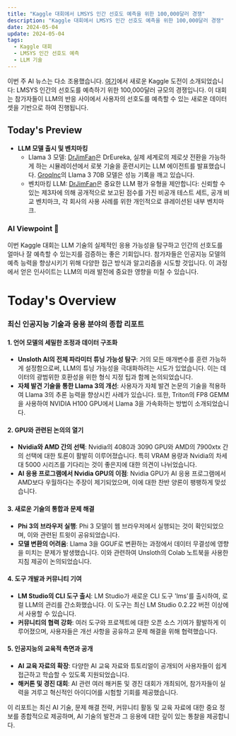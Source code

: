 ```yaml
---
title: "Kaggle 대회에서 LMSYS 인간 선호도 예측을 위한 100,000달러 경쟁"
description: "Kaggle 대회에서 LMSYS 인간 선호도 예측을 위한 100,000달러 경쟁"
date: 2024-05-04
update: 2024-05-04
tags:
  - Kaggle 대회
  - LMSYS 인간 선호도 예측
  - LLM 기술
---
```



이번 주 AI 뉴스는 다소 조용했습니다. [여기](https://lmsys.org/blog/2024-05-02-kaggle-competition/?utm_source=ainews&utm_medium=email&utm_campaign=ainews-not-much-happened-today-3049)에서 새로운 Kaggle 도전이 소개되었습니다: LMSYS 인간의 선호도를 예측하기 위한 100,000달러 규모의 경쟁입니다. 이 대회는 참가자들이 LLM의 반응 사이에서 사용자의 선호도를 예측할 수 있는 새로운 데이터셋을 기반으로 하여 진행됩니다.

## Today's Preview
* **LLM 모델 출시 및 벤치마킹**
  - Llama 3 모델: [DrJimFan](https://twitter.com/DrJimFan/status/1786429467537088741?utm_source=ainews&utm_medium=email&utm_campaign=ainews-not-much-happened-today-3049)은 DrEureka, 실제 세계로의 제로샷 전환을 가능하게 하는 시뮬레이션에서 로봇 기술을 훈련시키는 LLM 에이전트를 발표했습니다. [GroqInc](https://twitter.com/awnihannun/status/1786066330501956053?utm_source=ainews&utm_medium=email&utm_campaign=ainews-not-much-happened-today-3049)의 Llama 3 70B 모델은 성능 기록을 깨고 있습니다.
  - 벤치마킹 LLM: [DrJimFan](https://twitter.com/DrJimFan/status/1786054643568517261?utm_source=ainews&utm_medium=email&utm_campaign=ainews-not-much-happened-today-3049)은 중요한 LLM 평가 유형을 제안합니다: 신뢰할 수 있는 제3자에 의해 공개적으로 보고된 점수를 가진 비공개 테스트 세트, 공개 비교 벤치마크, 각 회사의 사용 사례를 위한 개인적으로 큐레이션된 내부 벤치마크.

### AI Viewpoint 🤖
이번 Kaggle 대회는 LLM 기술의 실제적인 응용 가능성을 탐구하고 인간의 선호도를 얼마나 잘 예측할 수 있는지를 검증하는 좋은 기회입니다. 참가자들은 인공지능 모델의 예측 능력을 향상시키기 위해 다양한 접근 방식과 알고리즘을 시도할 것입니다. 이 과정에서 얻은 인사이트는 LLM의 미래 발전에 중요한 영향을 미칠 수 있습니다.

# Today's Overview
### 최신 인공지능 기술과 응용 분야의 종합 리포트

#### **1. 언어 모델의 세밀한 조정과 데이터 구조화**
  - **Unsloth AI의 전체 파라미터 튜닝 가능성 탐구**: 거의 모든 매개변수를 훈련 가능하게 설정함으로써, LLM의 튜닝 가능성을 극대화하려는 시도가 있었습니다. 이는 데이터의 광범위한 호환성을 위한 형식 지정 팁과 함께 논의되었습니다.
  - **자체 발견 기술을 통한 Llama 3의 개선**: 사용자가 자체 발견 논문의 기술을 적용하여 Llama 3의 추론 능력을 향상시킨 사례가 있습니다. 또한, Triton의 FP8 GEMM을 사용하여 NVIDIA H100 GPU에서 Llama 3을 가속화하는 방법이 소개되었습니다.

#### **2. GPU와 관련된 논의의 열기**
  - **Nvidia와 AMD 간의 선택**: Nvidia의 4080과 3090 GPU와 AMD의 7900xtx 간의 선택에 대한 토론이 활발히 이루어졌습니다. 특히 VRAM 용량과 Nvidia의 차세대 5000 시리즈를 기다리는 것이 좋은지에 대한 의견이 나뉘었습니다.
  - **AI 응용 프로그램에서 Nvidia GPU의 이점**: Nvidia GPU가 AI 응용 프로그램에서 AMD보다 우월하다는 주장이 제기되었으며, 이에 대한 찬반 양론이 팽팽하게 맞섰습니다.

#### **3. 새로운 기술의 통합과 문제 해결**
  - **Phi 3의 브라우저 실행**: Phi 3 모델이 웹 브라우저에서 실행되는 것이 확인되었으며, 이와 관련된 트윗이 공유되었습니다.
  - **모델 변환의 어려움**: Llama 3을 GGUF로 변환하는 과정에서 데이터 무결성에 영향을 미치는 문제가 발생했습니다. 이와 관련하여 Unsloth의 Colab 노트북을 사용한 지침 제공이 논의되었습니다.

#### **4. 도구 개발과 커뮤니티 기여**
  - **LM Studio의 CLI 도구 출시**: LM Studio가 새로운 CLI 도구 'lms'를 출시하여, 로컬 LLM의 관리를 간소화했습니다. 이 도구는 최신 LM Studio 0.2.22 버전 이상에서 사용할 수 있습니다.
  - **커뮤니티의 협력 강화**: 여러 도구와 프로젝트에 대한 오픈 소스 기여가 활발하게 이루어졌으며, 사용자들은 개선 사항을 공유하고 문제 해결을 위해 협력했습니다.

#### **5. 인공지능의 교육적 측면과 공개**
  - **AI 교육 자료의 확장**: 다양한 AI 교육 자료와 튜토리얼이 공개되어 사용자들이 쉽게 접근하고 학습할 수 있도록 지원되었습니다.
  - **해커톤 및 경진 대회**: AI 관련 여러 해커톤 및 경진 대회가 개최되어, 참가자들이 실력을 겨루고 혁신적인 아이디어를 시험할 기회를 제공했습니다.

이 리포트는 최신 AI 기술, 문제 해결 전략, 커뮤니티 활동 및 교육 자료에 대한 중요 정보를 종합적으로 제공하며, AI 기술의 발전과 그 응용에 대한 깊이 있는 통찰을 제공합니다.

